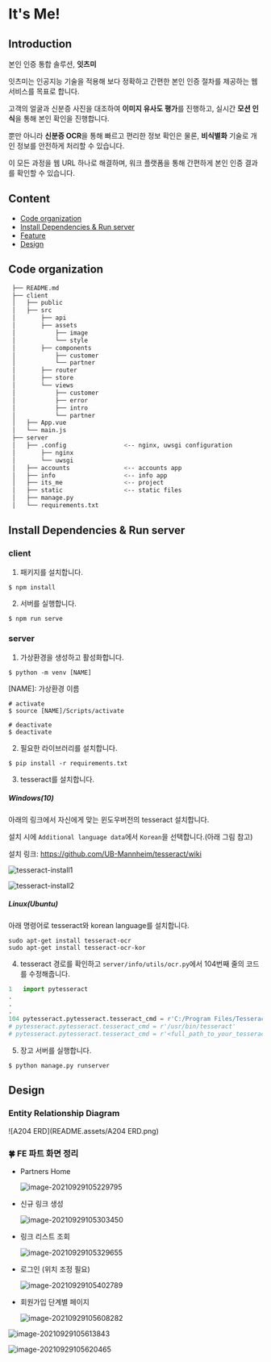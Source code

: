 # It's Me!



## Introduction

본인 인증 통합 솔루션, **잇츠미**

잇츠미는 인공지능 기술을 적용해 보다 정확하고 간편한 본인 인증 절차를 제공하는 웹 서비스를 목표로 합니다.

고객의 얼굴과 신분증 사진을 대조하여 **이미지 유사도 평가**를 진행하고, 실시간 **모션 인식**을 통해 본인 확인을 진행합니다.

뿐만 아니라 **신분증 OCR**을 통해 빠르고 편리한 정보 확인은 물론, **비식별화** 기술로 개인 정보를 안전하게 처리할 수 있습니다.

이 모든 과정을 웹 URL 하나로 해결하며, 워크 플랫폼을 통해 간편하게 본인 인증 결과를 확인할 수 있습니다.



## Content

- [Code organization](#code-organization)
- [Install Dependencies & Run server](#install-dependencies-&-run-server)
- [Feature](#feature)
- [Design](#design)



## Code organization

```bash
 ├── README.md
 ├── client
 │   ├── public
 │   ├── src
 │    	 ├── api
 │       ├── assets
 │           ├── image
 │           └── style
 │       ├── components
 │           ├── customer
 │           └── partner
 │       ├── router
 │       ├── store
 │       └── views
 │           ├── customer
 │           ├── error
 │           ├── intro
 │           └── partner
 │   ├── App.vue
 │   └── main.js
 ├── server
 │   ├── .config				<-- nginx, uwsgi configuration
 │	 	 ├── nginx
 │       └── uwsgi
 │   ├── accounts				<-- accounts app
 │   ├── info					<-- info app
 │   ├── its_me					<-- project
 │   ├── static					<-- static files
 │   ├── manage.py
 │   └── requirements.txt
```



## Install Dependencies & Run server

### client

1. 패키지를 설치합니다.

```
$ npm install
```



2. 서버를 실행합니다.

```
$ npm run serve
```



### server

1. 가상환경을 생성하고 활성화합니다.

```
$ python -m venv [NAME]
```

\[NAME]: 가상환경 이름

```
# activate
$ source [NAME]/Scripts/activate
```

```
# deactivate
$ deactivate
```



2. 필요한 라이브러리를 설치합니다.

```
$ pip install -r requirements.txt
```



3. tesseract를 설치합니다.

##### Windows(10)

아래의 링크에서 자신에게 맞는 윈도우버전의 tesseract 설치합니다.

설치 시에 `Additional language data`에서 `Korean`을 선택합니다.(아래 그림 참고)

설치 링크: https://github.com/UB-Mannheim/tesseract/wiki

![tesseract-install1](README.assets/tesseract-install1.png)

![tesseract-install2](README.assets/tesseract-install2.png)



##### Linux(Ubuntu)

아래 명령어로 tesseract와 korean language를 설치합니다.

```
sudo apt-get install tesseract-ocr
sudo apt-get install tesseract-ocr-kor
```



4. tesseract 경로를 확인하고 `server/info/utils/ocr.py`에서 104번째 줄의 코드를 수정해줍니다.

```python
1   import pytesseract
.
.
.
104 pytesseract.pytesseract.tesseract_cmd = r'C:/Program Files/Tesseract-OCR/tesseract.exe'		# Windows10 기본 설치 경로
# pytesseract.pytesseract.tesseract_cmd = r'/usr/bin/tesseract'									# Ubuntu 기본 설치 경로
# pytesseract.pytesseract.tesseract_cmd = r'<full_path_to_your_tesseract_executable>'
```



5. 장고 서버를 실행합니다.

```
$ python manage.py runserver
```



## Design

### Entity Relationship Diagram

![A204 ERD](README.assets/A204 ERD.png)







### 🍀 FE 파트 화면 정리

- Partners Home

  ![image-20210929105229795](README.assets/image-20210929105229795.png)



- 신규 링크 생성

  ![image-20210929105303450](README.assets/image-20210929105303450.png)



- 링크 리스트 조회

  ![image-20210929105329655](README.assets/image-20210929105329655.png)



- 로그인 (위치 조정 필요)

  ![image-20210929105402789](README.assets/image-20210929105402789.png)



- 회원가입 단계별 페이지

  ![image-20210929105608282](README.assets/image-20210929105608282.png)

![image-20210929105613843](README.assets/image-20210929105613843.png)

![image-20210929105620465](README.assets/image-20210929105620465.png)



